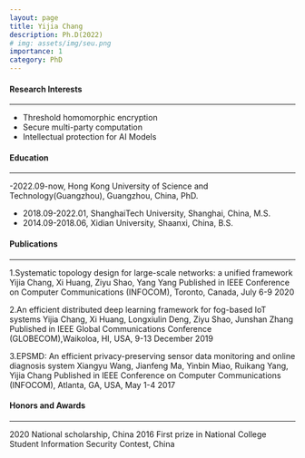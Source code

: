 ```yaml
---
layout: page
title: Yijia Chang
description: Ph.D(2022)
# img: assets/img/seu.png
importance: 1
category: PhD
---
```


#### Research Interests
---
- Threshold homomorphic encryption 
- Secure multi-party computation
- Intellectual protection for AI Models

#### Education
---
-2022.09-now, Hong Kong University of Science and Technology(Guangzhou), Guangzhou, China, PhD.
- 2018.09-2022.01, ShanghaiTech University, Shanghai, China, M.S.
- 2014.09-2018.06, Xidian University, Shaanxi, China, B.S.

#### Publications
---
1.Systematic topology design for large-scale networks: a unified framework
    Yijia Chang, Xi Huang, Ziyu Shao, Yang Yang
Published in IEEE Conference on Computer Communications (INFOCOM), Toronto, Canada, July 6-9 2020

2.An efficient distributed deep learning framework for fog-based IoT systems
    Yijia Chang, Xi Huang, Longxiulin Deng, Ziyu Shao, Junshan Zhang
   Published in IEEE Global Communications Conference (GLOBECOM),Waikoloa, HI, USA,  9-13 December 2019

3.EPSMD: An efficient privacy-preserving sensor data monitoring and online diagnosis system
	Xiangyu Wang, Jianfeng Ma, Yinbin Miao, Ruikang Yang, Yijia Chang
Published in IEEE Conference on Computer Communications (INFOCOM), Atlanta, GA, USA, May 1-4 2017

#### Honors and Awards
---
2020 National scholarship, China
2016 First prize in National College Student Information Security Contest, China
